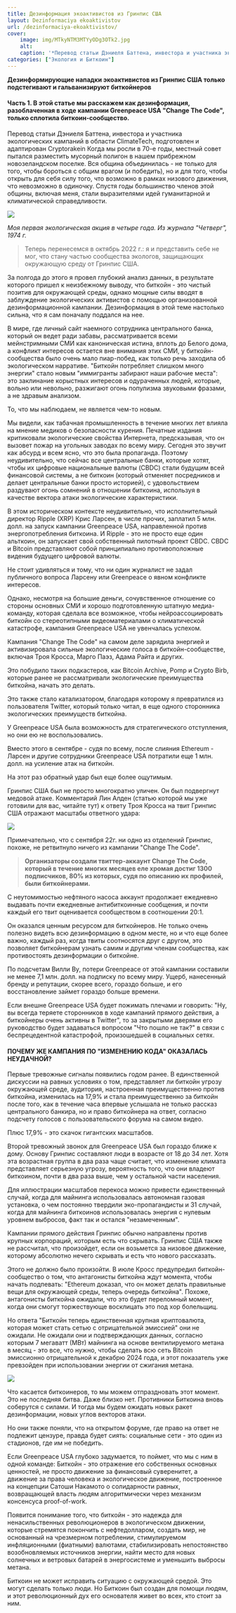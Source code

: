 ```yaml
---
title: Дезинформация экоактивистов из Гринпис США
layout: Dezinformaciya ekoaktivistov
url: /dezinformaciya-ekoaktivistov/
cover:
    image: img/MTkyNTM3MTYyODg3OTk2.jpg
    alt: 
    caption: '*Перевод статьи Дэниеля Баттена, инвестора и участника экологических кампаний в области ClimateTech, подготовлен и адаптирован Bitrakein*'
categories: ["Экология и Биткоин"]
---
```



**Дезинформирующие нападки экоактивистов из Гринпис США только подстегивают и гальванизируют биткойнеров**


#### <h4> Часть 1. В этой статье мы расскажем как дезинформация, разоблаченная в ходе кампании Greenpeace USA "Change The Code", только сплотила биткоин-сообщество. </h4>


Перевод статьи Дэниеля Баттена, инвестора и участника экологических кампаний в области ClimateTech, подготовлен и адаптирован Cryptorakein
Когда мы росли в 70-е годы, местный совет пытался разместить мусорный полигон в нашем прибрежном новозеландском поселке. Вся община объединилась - не только для того, чтобы бороться с общим врагом (и победить), но и для того, чтобы открыть для себя силу того, что возможно в рамках низового движения, что невозможно в одиночку. Спустя годы большинство членов этой общины, включая меня, стали выразителями идей гуманитарной и климатической справедливости.

![](/img/MTkzNDY1MTAyOTIwMzI4.jpg "")

*Моя первая экологическая акция в четыре года. Из журнала "Четверг", 1974 г.*

> Теперь перенесемся в октябрь 2022 г.: я и представить себе не мог, что стану частью сообщества экологов, защищающих окружающую среду от Гринпис США.

За полгода до этого я провел глубокий анализ данных, в результате которого пришел к неизбежному выводу, что биткойн - это чистый позитив для окружающей среды, однако мощные силы вводят в заблуждение экологических активистов с помощью организованной дезинформационной кампании. Дезинформация в этой теме настолько сильна, что я сам поначалу поддался на нее.

В мире, где личный сайт наемного сотрудника центрального банка, который он ведет ради забавы, рассматривается всеми мейнстримными СМИ как каноническая истина, вплоть до Белого дома, а конфликт интересов остается вне внимания этих СМИ, у биткойн-сообщества было очень мало пиар-побед, как только речь заходила об экологическом нарративе. "Биткойн потребляет слишком много энергии" стало новым "иммигранты забирают наши рабочие места": это заклинание корыстных интересов и одураченных людей, которые, вольно или невольно, разжигают огонь популизма звуковыми фразами, а не здравым анализом.

То, что мы наблюдаем, не является чем-то новым.

Мы видели, как табачная промышленность в течение многих лет влияла на мнение медиков о безопасности курения. Печатные издания критиковали экологические свойства Интернета, предсказывая, что он вызовет пожар на угольных заводах по всему миру. Сегодня это звучит как абсурд и всем ясно, что это была пропаганда. Поэтому неудивительно, что сейчас все центральные банки, которые хотят, чтобы их цифровые национальные валюты (CBDC) стали будущим всей финансовой системы, а не биткоин (который отменяет посредников и делает центральные банки просто историей), с удовольствием раздувают огонь сомнений в отношении биткоина, используя в качестве вектора атаки экологические характеристики.

В этом историческом контексте неудивительно, что исполнительный директор Ripple (XRP) Крис Ларсен, в числе прочих, заплатил 5 млн. долл. на запуск кампании Greenpeace USA, направленной против энергопотребления биткоина. И Ripple - это не просто еще один альткоин, он запускает свой собственный пилотный проект CBDC. CBDC и Bitcoin представляют собой принципиально противоположные видения будущего цифровой валюты.

Не стоит удивляться и тому, что ни один журналист не задал публичного вопроса Ларсену или Greenpeace о явном конфликте интересов.

Однако, несмотря на большие деньги, сочувственное отношение со стороны основных СМИ и хорошо подготовленную штатную медиа-команду, которая сделала все возможное, чтобы нейроассоциировать биткойн со стереотипными видеоматериалами о климатической катастрофе, кампания Greenpeace USA не увенчалась успехом.

Кампания "Change The Code" на самом деле зарядила энергией и активизировала сильные экологические голоса в биткойн-сообществе, включая Троя Кросса, Марго Паэз, Адама Райта и других.

Это побудило таких подкастеров, как Bitcoin Archive, Pomp и Crypto Birb, которые ранее не рассматривали экологические преимущества биткойна, начать это делать.

Это также стало катализатором, благодаря которому я превратился из пользователя Twitter, который только читал, в еще одного сторонника экологических преимуществ биткойна.

У Greenpeace USA была возможность для стратегического отступления, но они ею не воспользовались.

Вместо этого в сентябре - судя по всему, после слияния Ethereum - Ларсен и другие сотрудники Greenpeace USA потратили еще 1 млн. долл. на усиление атак на биткойн.

На этот раз обратный удар был еще более ощутимым.

Гринпис США был не просто многократно уличен. Он был подвергнут медовой атаке. Комментарий Лин Алден (статью которой мы уже готовили для вас, читайте тут) к ответу Троя Кросса на твит Гринпис США отражают масштабы ответного удара:

![](/img/rdufkg.jpg "")

Примечательно, что с сентября 22г. ни одно из отделений Гринпис, похоже, не ретвитнуло ничего из кампании "Change The Code".

> **Организаторы создали твиттер-аккаунт Change The Code, который в течение многих месяцев еле хромая достиг 1300 подписчиков, 80% из которых, судя по описанию их профилей, были биткойнерами.**

С неутомимостью нефтяного насоса аккаунт продолжает ежедневно выдавать почти ежедневные антибиткоинные сообщения, и почти каждый его твит оценивается сообществом в соотношении 20:1.

Он оказался ценным ресурсом для биткойнеров. Не только очень полезно видеть всю дезинформацию в одном месте, но и что еще более важно, каждый раз, когда твиты соотносятся друг с другом, это позволяет биткойнерам узнать самим и другим членам сообщества, как противостоять дезинформации о биткойне.

По подсчетам Вилли Ву, потери Greenpeace от этой кампании составили не менее 7,1 млн. долл. на подписку по всему миру. Ущерб, нанесенный бренду и репутации, скорее всего, гораздо больше, и его восстановление займет гораздо больше времени.

Если внешне Greenpeace USA будет пожимать плечами и говорить: "Ну, вы всегда теряете сторонников в ходе кампаний прямого действия, а биткойнеры очень активны в Twitter", то за закрытыми дверями его руководство будет задаваться вопросом "Что пошло не так?" в связи с беспрецедентной катастрофой, произошедшей в социальных сетях.

#### <h4> ПОЧЕМУ ЖЕ КАМПАНИЯ ПО "ИЗМЕНЕНИЮ КОДА" ОКАЗАЛАСЬ НЕУДАЧНОЙ? </h4>

Первые тревожные сигналы появились годом ранее. В единственной дискуссии на равных условиях о том, представляет ли биткойн угрозу окружающей среде, аудитория, настроенная преимущественно против биткойна, изменилась на 17,9% и стала преимущественно за биткойн после того, как в течение часа впервые услышала не только рассказ центрального банкира, но и право биткойнера на ответ, согласно подсчету голосов с пользовательского форума на самом видео.

Плюс 17,9% - это скачок гигантских масштабов.

Второй тревожный звонок для Greenpeace USA был гораздо ближе к дому. Основу Гринпис составляют люди в возрасте от 18 до 34 лет. Хотя эта возрастная группа в два раза чаще считает, что изменение климата представляет серьезную угрозу, вероятность того, что они владеют биткоином, почти в два раза выше, чем у остальной части населения.

Для иллюстрации масштабов перекоса можно привести единственный случай, когда для майнинга использовалась автономная газовая установка, о чем постоянно твердили эко-пропагандисты и 31 случай, когда для майнинга биткоинов использовалась энергия с нулевым уровнем выбросов, факт так и остался "незамеченным".

Кампании прямого действия Гринпис обычно направлены против крупных корпораций, которым есть что скрывать. Гринпис США также не рассчитал, что произойдет, если он возьмется за низовое движение, которому абсолютно нечего скрывать и есть что нового рассказать.

Этого не должно было произойти. В июле Кросс предупредил биткойн-сообщество о том, что антагонисты биткойна ждут момента, чтобы начать подпевать: "Ethereum доказал, что он может делать правильные вещи для окружающей среды, теперь очередь биткойна". Похоже, антагонисты биткойна ожидали, что это будет переломный момент, когда они смогут торжествующе восклицать это под хор болельщиц.

Но ответа "Биткойн теперь единственная крупная криптовалюта, которая может стать сетью с отрицательной эмиссией" они не ожидали. Не ожидали они и подтверждающих данных, согласно которым 7 мегаватт (МВт) майнинга на основе вентилируемого метана в месяц - это все, что нужно, чтобы сделать всю сеть Bitcoin эмиссионно отрицательной к декабрю 2024 года, и этот показатель уже превзойден при использовании энергии от сжигания метана.


![](/img/MTkzNDY1MTAyOTIwMzkz.jpg "")


Что касается биткоинеров, то мы можем отпраздновать этот момент. Это не последняя битва. Даже близко нет. Противники Биткоина вновь соберутся с силами. И тогда мы будем ожидать новых ракет дезинформации, новых углов векторов атаки.

Но они также поняли, что на открытом форуме, где право на ответ не подлежит цензуре, правда будет сиять: социальные сети - это один из стадионов, где им не победить.

Если Greenpeace USA глубоко задумается, то поймет, что мы с ним в одной команде: Биткойн - это отражение его собственных основных ценностей, не просто движение за финансовый суверенитет, а движение за права человека и экологическое движение, построенное на концепции Сатоши Накамото о солидарности равных, возвращающей власть людям алгоритмически через механизм консенсуса proof-of-work.

Появится понимание того, что биткойн - это надежда для ненасильственных революционеров в экологическом движении, которые стремятся покончить с нефтедолларом, создать мир, не основанный на чрезмерном потреблении, стимулируемом инфляционными (фиатными) валютами, стабилизировать непостоянство возобновляемых источников энергии, найти место для новых солнечных и ветровых батарей в энергосистеме и уменьшить выбросы метана.

Биткоин не может исправить ситуацию с окружающей средой. Это могут сделать только люди. Но Биткоин был создан для помощи людям, и этот революционный дух его основателя живет во всех, кто стоит за ним.